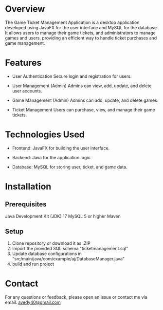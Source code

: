 # Overview
The Game Ticket Management Application is a desktop application developed using JavaFX for the user interface and MySQL for the database. It allows users to manage their game tickets, and administrators to manage games and users, providing an efficient way to handle ticket purchases and game management.

# Features
- User Authentication
Secure login and registration for users.

- User Management (Admin)
Admins can view, add, update, and delete user accounts.

- Game Management (Admin)
Admins can add, update, and delete games.

- Ticket Management
Users can purchase, view, and manage their game tickets.

# Technologies Used
- Frontend:
JavaFX for building the user interface.

- Backend:
Java for the application logic.

- Database:
MySQL for storing user, ticket, and game data.

# Installation
## Prerequisites
Java Development Kit (JDK) 17
MySQL 5 or higher
Maven

## Setup
1. Clone repository or download it as .ZIP
2. Import the provided SQL schema "ticketmanagement.sql"
3. Update database configurations in "src/main/java/com/example/aj/DatabaseManager.java"
4. build and run project

# Contact
For any questions or feedback, please open an issue or contact me via email: ayedy40@gmail.com
